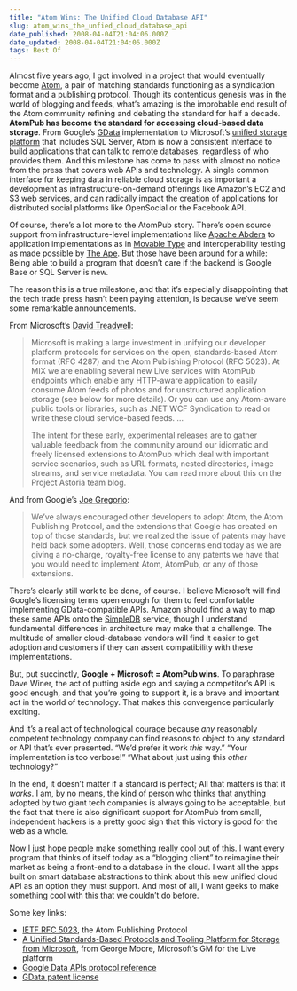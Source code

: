 ```yaml
---
title: "Atom Wins: The Unified Cloud Database API"
slug: atom_wins_the_unfied_cloud_database_api
date_published: 2008-04-04T21:04:06.000Z
date_updated: 2008-04-04T21:04:06.000Z
tags: Best Of
---
```


Almost five years ago, I got involved in a project that would eventually become [Atom](http://en.wikipedia.org/wiki/Atom_(standard)), a pair of matching standards functioning as a syndication format and a publishing protocol. Though its contentious genesis was in the world of blogging and feeds, what’s amazing is the improbable end result of the Atom community refining and debating the standard for half a decade.
**AtomPub has become the standard for accessing cloud-based data storage**. From Google’s [GData](http://code.google.com/apis/gdata/reference.html) implementation to Microsoft’s [unified storage platform](https://web.archive.org/web/20080517030059/http://dev.live.com/blogs/devlive/archive/2008/03/12/220.aspx) that includes SQL Server, Atom is now a consistent interface to build applications that can talk to remote databases, regardless of who provides them. And this milestone has come to pass with almost no notice from the press that covers web APIs and technology. A single common interface for keeping data in reliable cloud storage is as important a development as infrastructure-on-demand offerings like Amazon’s EC2 and S3 web services, and can radically impact the creation of applications for distributed social platforms like OpenSocial or the Facebook API.

Of course, there’s a lot more to the AtomPub story. There’s open source support from infrastructure-level implementations like [Apache Abdera](http://incubator.apache.org/abdera/) to application implementations as in [Movable Type](http://www.movabletype.org/) and interoperability testing as made possible by [The Ape](http://www.tbray.org/ape/). But those have been around for a while: Being able to build a program that doesn’t care if the backend is Google Base or SQL Server is new.

The reason this is a true milestone, and that it’s especially disappointing that the tech trade press hasn’t been paying attention, is because we’ve seem some remarkable announcements.

From Microsoft’s [David Treadwell](https://web.archive.org/web/20080511192047/http://dev.live.com/blogs/devlive/archive/2008/02/27/213.aspx):

> Microsoft is making a large investment in unifying our developer platform protocols for services on the open, standards-based Atom format (RFC 4287) and the Atom Publishing Protocol (RFC 5023). At MIX we are enabling several new Live services with AtomPub endpoints which enable any HTTP-aware application to easily consume Atom feeds of photos and for unstructured application storage (see below for more details). Or you can use any Atom-aware public tools or libraries, such as .NET WCF Syndication to read or write these cloud service-based feeds. …
> 
> The intent for these early, experimental releases are to gather valuable feedback from the community around our idiomatic and freely licensed extensions to AtomPub which deal with important service scenarios, such as URL formats, nested directories, image streams, and service metadata. You can read more about this on the Project Astoria team blog.

And from Google’s [Joe Gregorio](https://web.archive.org/web/20080405230542/http://googledataapis.blogspot.com/2008/04/google-data-apis-patent-license.html):

> We’ve always encouraged other developers to adopt Atom, the Atom Publishing Protocol, and the extensions that Google has created on top of those standards, but we realized the issue of patents may have held back some adopters. Well, those concerns end today as we are giving a no-charge, royalty-free license to any patents we have that you would need to implement Atom, AtomPub, or any of those extensions.

There’s clearly still work to be done, of course. I believe Microsoft will find Google’s licensing terms open enough for them to feel comfortable implementing GData-compatible APIs. Amazon should find a way to map these same APIs onto the [SimpleDB](https://aws.amazon.com/simpledb/) service, though I understand fundamental differences in architecture may make that a challenge. The multitude of smaller cloud-database vendors will find it easier to get adoption and customers if they can assert compatibility with these implementations.

But, put succinctly, **Google + Microsoft = AtomPub wins**. To paraphrase Dave Winer, the act of putting aside ego and saying a competitor’s API is good enough, and that you’re going to support it, is a brave and important act in the world of technology. That makes this convergence particularly exciting.

And it’s a real act of technological courage because *any* reasonably competent technology company can find reasons to object to any standard or API that’s ever presented. “We’d prefer it work *this* way.” “Your implementation is too verbose!” “What about just using this *other* technology?”

In the end, it doesn’t matter if a standard is perfect; All that matters is that it *works*. I am, by no means, the kind of person who thinks that anything adopted by two giant tech companies is always going to be acceptable, but the fact that there is also significant support for AtomPub from small, independent hackers is a pretty good sign that this victory is good for the web as a whole.

Now I just hope people make something really cool out of this. I want every program that thinks of itself today as a “blogging client” to reimagine their market as being a front-end to a database in the cloud. I want all the apps built on smart database abstractions to think about this new unified cloud API as an option they must support. And most of all, I want geeks to make something cool with this that we couldn’t do before.

Some key links:

- [IETF RFC 5023](http://tools.ietf.org/html/rfc5023), the Atom Publishing Protocol
- [A Unified Standards-Based Protocols and Tooling Platform for Storage from Microsoft](https://web.archive.org/web/20080517030059/http://dev.live.com/blogs/devlive/archive/2008/03/12/220.aspx), from George Moore, Microsoft’s GM for the Live platform
- [Google Data APIs protocol reference](http://code.google.com/apis/gdata/reference.html)
- [GData patent license](http://code.google.com/apis/gdata/patent-license.html)
